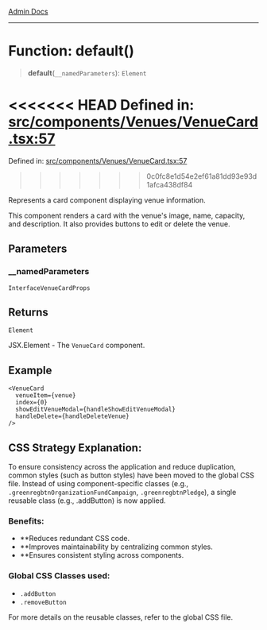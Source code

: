 [Admin Docs](/)

***

# Function: default()

> **default**(`__namedParameters`): `Element`

<<<<<<< HEAD
Defined in: [src/components/Venues/VenueCard.tsx:57](https://github.com/abhassen44/talawa-admin/blob/285f7384c3d26b5028a286d84f89b85120d130a2/src/components/Venues/VenueCard.tsx#L57)
=======
Defined in: [src/components/Venues/VenueCard.tsx:57](https://github.com/PalisadoesFoundation/talawa-admin/blob/main/src/components/Venues/VenueCard.tsx#L57)
>>>>>>> 0c0fc8e1d54e2ef61a81dd93e93d1afca438df84

Represents a card component displaying venue information.

This component renders a card with the venue's image, name, capacity, and description.
It also provides buttons to edit or delete the venue.

## Parameters

### \_\_namedParameters

`InterfaceVenueCardProps`

## Returns

`Element`

JSX.Element - The `VenueCard` component.

## Example

```tsx
<VenueCard
  venueItem={venue}
  index={0}
  showEditVenueModal={handleShowEditVenueModal}
  handleDelete={handleDeleteVenue}
/>
```

## CSS Strategy Explanation:

To ensure consistency across the application and reduce duplication, common styles
(such as button styles) have been moved to the global CSS file. Instead of using
component-specific classes (e.g., `.greenregbtnOrganizationFundCampaign`, `.greenregbtnPledge`), a single reusable
class (e.g., .addButton) is now applied.

### Benefits:
- **Reduces redundant CSS code.
- **Improves maintainability by centralizing common styles.
- **Ensures consistent styling across components.

### Global CSS Classes used:
- `.addButton`
- `.removeButton`

For more details on the reusable classes, refer to the global CSS file.
